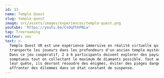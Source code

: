 ```yaml
---
id: 33
name: Temple Quest
slug: temple-quest
image: src/assets/images/experiences/temple-quest.png
youtube: 'https://youtu.be/CsOqFhhPNLw'
tag: freeroaming
editeur: vex
text: >-
  Temple Quest VR est une expérience immersive en réalité virtuelle qui
  transporte les joueurs dans les profondeurs d'un ancien temple mystérieux.
  Dans ce jeu coopératif, 2 à 6 participants doivent explorer des paysages
  somptueux tout en collectant le maximum de diamants possible. Tout au long de
  leur quête, ils devront résoudre des énigmes, éviter des pièges dangereux et
  affronter des dilemmes dans un état constant de suspense.
---
```


